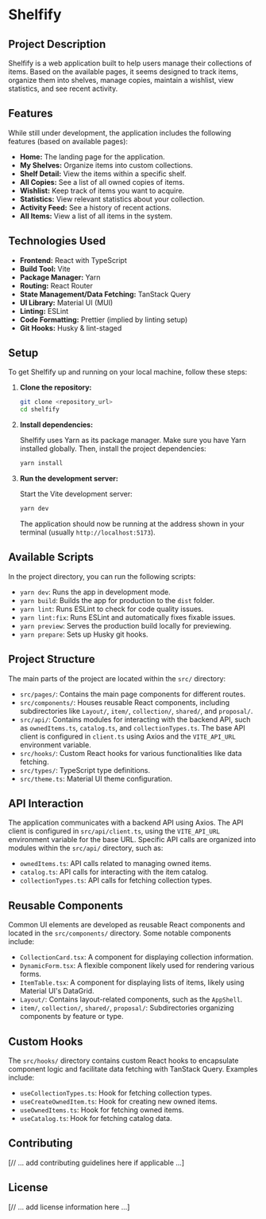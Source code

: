 # Shelfify

## Project Description

Shelfify is a web application built to help users manage their collections of items. Based on the available pages, it seems designed to track items, organize them into shelves, manage copies, maintain a wishlist, view statistics, and see recent activity.

## Features

While still under development, the application includes the following features (based on available pages):

- **Home:** The landing page for the application.
- **My Shelves:** Organize items into custom collections.
- **Shelf Detail:** View the items within a specific shelf.
- **All Copies:** See a list of all owned copies of items.
- **Wishlist:** Keep track of items you want to acquire.
- **Statistics:** View relevant statistics about your collection.
- **Activity Feed:** See a history of recent actions.
- **All Items:** View a list of all items in the system.

## Technologies Used

- **Frontend:** React with TypeScript
- **Build Tool:** Vite
- **Package Manager:** Yarn
- **Routing:** React Router
- **State Management/Data Fetching:** TanStack Query
- **UI Library:** Material UI (MUI)
- **Linting:** ESLint
- **Code Formatting:** Prettier (implied by linting setup)
- **Git Hooks:** Husky & lint-staged

## Setup

To get Shelfify up and running on your local machine, follow these steps:

1.  **Clone the repository:**

    ```bash
    git clone <repository_url>
    cd shelfify
    ```

2.  **Install dependencies:**

    Shelfify uses Yarn as its package manager. Make sure you have Yarn installed globally. Then, install the project dependencies:

    ```bash
    yarn install
    ```

3.  **Run the development server:**

    Start the Vite development server:

    ```bash
    yarn dev
    ```

    The application should now be running at the address shown in your terminal (usually `http://localhost:5173`).

## Available Scripts

In the project directory, you can run the following scripts:

-   `yarn dev`: Runs the app in development mode.
-   `yarn build`: Builds the app for production to the `dist` folder.
-   `yarn lint`: Runs ESLint to check for code quality issues.
-   `yarn lint:fix`: Runs ESLint and automatically fixes fixable issues.
-   `yarn preview`: Serves the production build locally for previewing.
-   `yarn prepare`: Sets up Husky git hooks.

## Project Structure

The main parts of the project are located within the `src/` directory:

-   `src/pages/`: Contains the main page components for different routes.
-   `src/components/`: Houses reusable React components, including subdirectories like `Layout/`, `item/`, `collection/`, `shared/`, and `proposal/`.
-   `src/api/`: Contains modules for interacting with the backend API, such as `ownedItems.ts`, `catalog.ts`, and `collectionTypes.ts`. The base API client is configured in `client.ts` using Axios and the `VITE_API_URL` environment variable.
-   `src/hooks/`: Custom React hooks for various functionalities like data fetching.
-   `src/types/`: TypeScript type definitions.
-   `src/theme.ts`: Material UI theme configuration.

## API Interaction

The application communicates with a backend API using Axios. The API client is configured in `src/api/client.ts`, using the `VITE_API_URL` environment variable for the base URL. Specific API calls are organized into modules within the `src/api/` directory, such as:

-   `ownedItems.ts`: API calls related to managing owned items.
-   `catalog.ts`: API calls for interacting with the item catalog.
-   `collectionTypes.ts`: API calls for fetching collection types.

## Reusable Components

Common UI elements are developed as reusable React components and located in the `src/components/` directory. Some notable components include:

-   `CollectionCard.tsx`: A component for displaying collection information.
-   `DynamicForm.tsx`: A flexible component likely used for rendering various forms.
-   `ItemTable.tsx`: A component for displaying lists of items, likely using Material UI's DataGrid.
-   `Layout/`: Contains layout-related components, such as the `AppShell`.
-   `item/`, `collection/`, `shared/`, `proposal/`: Subdirectories organizing components by feature or type.

## Custom Hooks

The `src/hooks/` directory contains custom React hooks to encapsulate component logic and facilitate data fetching with TanStack Query. Examples include:

-   `useCollectionTypes.ts`: Hook for fetching collection types.
-   `useCreateOwnedItem.ts`: Hook for creating new owned items.
-   `useOwnedItems.ts`: Hook for fetching owned items.
-   `useCatalog.ts`: Hook for fetching catalog data.

## Contributing

[// ... add contributing guidelines here if applicable ...]

## License

[// ... add license information here ...]
